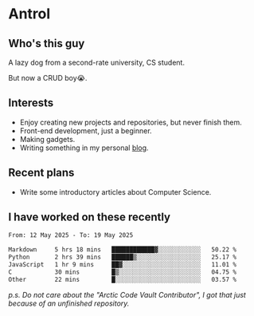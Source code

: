 # Antrol

## Who's this guy

A lazy dog from a second-rate university, CS student.

But now a CRUD boy😭.

## Interests

* Enjoy creating new projects and repositories, but never finish them.
* Front-end development, just a beginner.
* Making gadgets.
* Writing something in my personal [blog](https://blog.antrol.xyz/).

## Recent plans

* Write some introductory articles about Computer Science.

<!--
* Try to develop a website for [Anime4KCPP](https://github.com/TianZerL/Anime4KCPP).
* Develop a Markdown renderer which user can customize its css, of course it is GUI-based.~~(If I could finish  it before getting bored)~~
* Work with my [teammates](https://github.com/SWJTU-Lazy-Dogs).
* Find something interests me, as a hobby after finishing my ~~boring~~ homework.
-->

## I have worked on these recently

<!--START_SECTION:waka-->

```txt
From: 12 May 2025 - To: 19 May 2025

Markdown     5 hrs 18 mins   ████████████▓░░░░░░░░░░░░   50.22 %
Python       2 hrs 39 mins   ██████▒░░░░░░░░░░░░░░░░░░   25.17 %
JavaScript   1 hr 9 mins     ██▓░░░░░░░░░░░░░░░░░░░░░░   11.01 %
C            30 mins         █▒░░░░░░░░░░░░░░░░░░░░░░░   04.75 %
Other        22 mins         █░░░░░░░░░░░░░░░░░░░░░░░░   03.57 %
```

<!--END_SECTION:waka-->

*p.s.  Do not care about the "Arctic Code Vault Contributor", I got that just because of an unfinished repository.*

<!--
**qzmlgfj/qzmlgfj** is a ✨ _special_ ✨ repository because its `README.md` (this file) appears on your GitHub profile.

Here are some ideas to get you started:

- 🔭 I’m currently working on ...
- 🌱 I’m currently learning ...
- 👯 I’m looking to collaborate on ...
- 🤔 I’m looking for help with ...
- 💬 Ask me about ...
- 📫 How to reach me: ...
- 😄 Pronouns: ...
- ⚡ Fun fact: ...
-->
